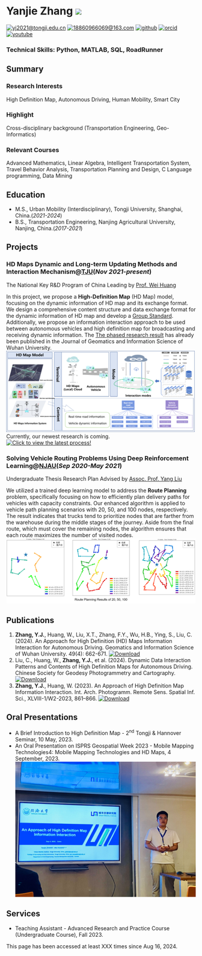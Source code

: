# Yanjie Zhang [![](https://img.shields.io/badge/-%23054258?logo=livejournal&logoColor=%2300B0EA)](https://ext-6592581.livejournal.com/841.html)


[![yj2021@tongji.edu.cn](https://img.shields.io/badge/Email%20%40edu-white?logo=gmail&logoColor=%23EA4335
)](mailto:yj2021@tongji.edu.cn)
[![18860966069@163.com](https://img.shields.io/badge/Email%20%40outlook-white?logo=gmail&logoColor=%23EA4335
)](mailto:yj2yx@outlook.com) [![github](https://img.shields.io/badge/GitHub-white?logo=github&logoColor=%23181717
)](https://github.com/yanjie99) [![orcid](https://img.shields.io/badge/ORCID-white?logo=orcid&logoColor=%23A6CE39
)](https://orcid.org/0009-0002-3627-1104)
[![youtube](https://img.shields.io/badge/YouTube-white?logo=youtube&logoColor=%23FF0000
)](https://www.youtube.com/@YanjieZhang-2024)

### Technical Skills: Python, MATLAB, SQL, RoadRunner


## Summary

### Research Interests
High Definition Map, Autonomous Driving, Human Mobility, Smart City

### Highlight
Cross-disciplinary background (Transportation Engineering, Geo-Informatics)

### Relevant Courses
Advanced Mathematics, Linear Algebra, Intelligent Transportation System, Travel Behavior Analysis, Transportation Planning and Design, C Language programming, Data Mining


## Education								       		
- M.S., Urban Mobility (Interdisciplinary), Tongji University, Shanghai, China.(_2021-2024_)	 			        		
- B.S., Transportation Engineering, Nanjing Agricultural University, Nanjing, China.(_2017-2021_)



## Projects
### HD Maps Dynamic and Long-term Updating Methods and Interaction Mechanism@[TJU](https://umi.tongji.edu.cn/en/Homepage.htm)(_Nov 2021-present_)

 The National Key R&D Program of China Leading by [Prof. Wei Huang](https://huangweibuct.github.io/weihuang.github.io/)

In this project, we propose a **High-Definition Map** (HD Map) model, focusing on the dynamic information of HD map and its exchange format. We design a comprehensive content structure and data exchange format for the dynamic information of HD map and develop a [Group Standard](https://www.csgpc.org/detail/23300.html). Additionally, we propose an information interaction approach to be used between autonomous vehicles and high definition map for broadcasting and receiving dynamic information. The [The phased research result](http://ch.whu.edu.cn/en/article/doi/10.13203/j.whugis20230166) has already been published in the Journal of Geomatics and Information Science of Wuhan University.
![alt text](/assets/img/Project1.png)
Currently, our newest research is coming. [![**Click to view the latest process!**](https://img.shields.io/badge/Click-Latest%20Research-brightgreen?logo=cliqz&logoColor=%2300AEF0
)](https://github.com/yanjie99/HDMapII)



### Solving Vehicle Routing Problems Using Deep Reinforcement Learning@[NJAU](https://english.njau.edu.cn/)(_Sep 2020-May 2021_)

Undergraduate Thesis Research Plan Advised by [Assoc. Prof. Yang Liu](https://ai.njau.edu.cn/info/1062/1179.htm)

We utilized a trained deep learning model to address the **Route Planning** problem, specifically focusing on how to efficiently plan delivery paths for vehicles with capacity constraints. Our enhanced algorithm is applied to vehicle path planning scenarios with 20, 50, and 100 nodes, respectively. The result indicates that trucks tend to prioritize nodes that are farther from the warehouse during the middle stages of the journey. Aside from the final route, which must cover the remaining nodes, the algorithm ensures that each route maximizes the number of visited nodes.
![alt text](/assets/img/Project2.png)

## Publications
1. **Zhang, Y.J.**, Huang, W., Liu, X.T., Zhang, F.Y., Wu, H.B., Ying, S., Liu, C. (2024). An Approach for High Definition (HD) Maps Information Interaction for Autonomous Driving. Geomatics and Information Science of Wuhan University. 49(4): 662-671. [![Download](https://img.shields.io/badge/Source-Download-blue?logoColor=%2300AEF0)](http://ch.whu.edu.cn/en/article/doi/10.13203/j.whugis20230166)
2. Liu, C., Huang, W., **Zhang, Y.J.**, et al. (2024). Dynamic Data Interaction Patterns and Contents of High Definition Maps for Autonomous Driving. Chinese Society for Geodesy Photogrammetry and Cartography. [![Download](https://img.shields.io/badge/Source-Download-blue?logoColor=%2300AEF0
)](https://www.csgpc.org/detail/23300.html)
1. **Zhang, Y.J.**, Huang, W. (2023). An Approach of High Definition Map Information Interaction. Int. Arch. Photogramm. Remote Sens. Spatial Inf. Sci., XLVIII-1/W2-2023, 861–866. [![Download](https://img.shields.io/badge/Source-Download-blue?logoColor=%2300AEF0
)](https://doi.org/10.5194/isprs-archives-XLVIII-1-W2-2023-861-2023)

## Oral Presentations
- A Brief Introduction to High Definition Map - 2<sup>nd</sup> Tongji & Hannover Seminar, 10 May, 2023.
- An Oral Presentation on ISPRS Geospatial Week 2023 - Mobile Mapping Technologies4: Mobile Mapping Technologies and HD Maps, 4 September, 2023.
![carioyj](/assets/img/Carioyj.jpg)

## Services
- Teaching Assistant - Advanced Research and Practice Course (Undergraduate Course), Fall 2023.



<script type="text/javascript" id="clustrmaps" src="//clustrmaps.com/map_v2.js?d=cjcIbwVZHF1YxSrvScUY1USs5bajX83Qnp9slKFlT6g&cl=ffffff&w=a"></script>

<script>
  // Function to fetch the data
  function updateVisitCount() {
    // Assuming the ClustrMap API provides a JSON response with the visit count
    fetch('https://clustrmaps.com/site/1c0va') // Replace with the actual API URL
      .then(response => response.json())
      .then(data => {
        document.getElementById('visit-count').textContent = data.visit_count; // Replace 'visit_count' with the actual key from the API response
      })
      .catch(error => console.error('Error fetching visit count:', error));
  }

  // Call the function to update the count
  updateVisitCount();
</script>

<p>This page has been accessed at least <span id="visit-count">XXX</span> times since Aug 16, 2024.</p>